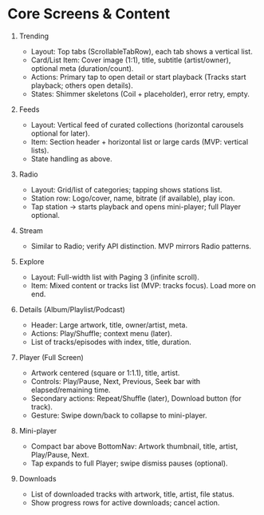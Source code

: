 # Core Screens & Content
1) Trending
   - Layout: Top tabs (ScrollableTabRow), each tab shows a vertical list.
   - Card/List Item: Cover image (1:1), title, subtitle (artist/owner), optional meta (duration/count).
   - Actions: Primary tap to open detail or start playback (Tracks start playback; others open details).
   - States: Shimmer skeletons (Coil + placeholder), error retry, empty.

2) Feeds
   - Layout: Vertical feed of curated collections (horizontal carousels optional for later).
   - Item: Section header + horizontal list or large cards (MVP: vertical lists).
   - State handling as above.

3) Radio
   - Layout: Grid/list of categories; tapping shows stations list.
   - Station row: Logo/cover, name, bitrate (if available), play icon.
   - Tap station → starts playback and opens mini-player; full Player optional.

4) Stream
   - Similar to Radio; verify API distinction. MVP mirrors Radio patterns.

5) Explore
   - Layout: Full-width list with Paging 3 (infinite scroll).
   - Item: Mixed content or tracks list (MVP: tracks focus). Load more on end.

6) Details (Album/Playlist/Podcast)
   - Header: Large artwork, title, owner/artist, meta.
   - Actions: Play/Shuffle; context menu (later).
   - List of tracks/episodes with index, title, duration.

7) Player (Full Screen)
   - Artwork centered (square or 1:1.1), title, artist.
   - Controls: Play/Pause, Next, Previous, Seek bar with elapsed/remaining time.
   - Secondary actions: Repeat/Shuffle (later), Download button (for track).
   - Gesture: Swipe down/back to collapse to mini-player.

8) Mini-player
   - Compact bar above BottomNav: Artwork thumbnail, title, artist, Play/Pause, Next.
   - Tap expands to full Player; swipe dismiss pauses (optional).

9) Downloads
   - List of downloaded tracks with artwork, title, artist, file status.
   - Show progress rows for active downloads; cancel action.
